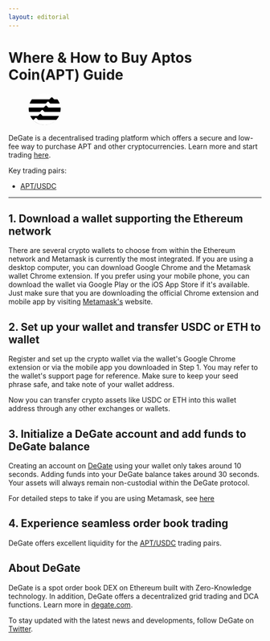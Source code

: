 ```yaml
---
layout: editorial
---
```


# Where & How to Buy Aptos Coin(APT) Guide

<figure><img src="../.gitbook/assets/apt_0x8cdf7af57e4c8b930e1b23c477c22f076530585e1716307325277.jpg" alt="APT" width="64" style="border-radius: 50%;"><figcaption></figcaption></figure>

DeGate is a decentralised trading platform which offers a secure and low-fee way to purchase APT and other cryptocurrencies. Learn more and start trading [here](https://app.degate.com/trade/USDC/0x8cdf7af57e4c8b930e1b23c477c22f076530585e?utm_source=howtobuy).&#x20;

Key trading pairs:

* [APT/USDC](https://app.degate.com/trade/USDC/0x8cdf7af57e4c8b930e1b23c477c22f076530585e?utm_source=howtobuy)

***

## 1. Download a wallet supporting the Ethereum network

There are several crypto wallets to choose from within the Ethereum network and Metamask is currently the most integrated. If you are using a desktop computer, you can download Google Chrome and the Metamask wallet Chrome extension. If you prefer using your mobile phone, you can download the wallet via Google Play or the iOS App Store if it's available. Just make sure that you are downloading the official Chrome extension and mobile app by visiting [Metamask's](https://metamask.io/) website.

## 2. Set up your wallet and transfer USDC or ETH to wallet

Register and set up the crypto wallet via the wallet's Google Chrome extension or via the mobile app you downloaded in Step 1. You may refer to the wallet's support page for reference. Make sure to keep your seed phrase safe, and take note of your wallet address.&#x20;

Now you can transfer crypto assets like USDC or ETH into this wallet address through any other exchanges or wallets.

## 3. Initialize a DeGate account and add funds to DeGate balance

Creating an account on [DeGate](https://app.degate.com/?utm_source=APT_howtobuy) using your wallet only takes around 10 seconds. Adding funds into your DeGate balance takes around 30 seconds. Your assets will always remain non-custodial within the DeGate protocol.

For detailed steps to take if you are using Metamask, see [here](https://docs.degate.com/v/product_en/main-features/wallet-connectivity/metamask)

## 4. Experience seamless order book trading

DeGate offers excellent liquidity for the [APT/USDC](https://app.degate.com/trade/USDC/0x8cdf7af57e4c8b930e1b23c477c22f076530585e?utm_source=howtobuy) trading pairs.&#x20;

## About DeGate

DeGate is a spot order book DEX on Ethereum built with Zero-Knowledge technology. In addition, DeGate offers a decentralized grid trading and DCA functions. Learn more in [degate.com](https://degate.com/?utm_source=APT_howtobuy).

To stay updated with the latest news and developments, follow DeGate on [Twitter](https://twitter.com/degatedex).
